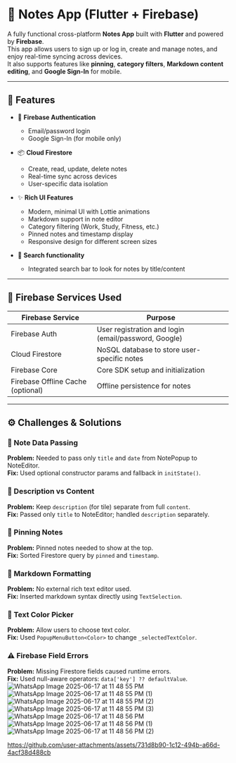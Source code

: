 # 📝 Notes App (Flutter + Firebase)

A fully functional cross-platform **Notes App** built with **Flutter** and powered by **Firebase**.  
This app allows users to sign up or log in, create and manage notes, and enjoy real-time syncing across devices.  
It also supports features like **pinning**, **category filters**, **Markdown content editing**, and **Google Sign-In** for mobile.

---

## 🚀 Features

- 🔐 **Firebase Authentication**
  - Email/password login
  - Google Sign-In (for mobile only)

- 📦 **Cloud Firestore**
  - Create, read, update, delete notes
  - Real-time sync across devices
  - User-specific data isolation

- ✨ **Rich UI Features**
  - Modern, minimal UI with Lottie animations
  - Markdown support in note editor
  - Category filtering (Work, Study, Fitness, etc.)
  - Pinned notes and timestamp display
  - Responsive design for different screen sizes

- 🔎 **Search functionality**
  - Integrated search bar to look for notes by title/content

---

## 🧠 Firebase Services Used

| Firebase Service     | Purpose                                                |
|----------------------|--------------------------------------------------------|
| Firebase Auth         | User registration and login (email/password, Google)  |
| Cloud Firestore       | NoSQL database to store user-specific notes           |
| Firebase Core         | Core SDK setup and initialization                     |
| Firebase Offline Cache (optional) | Offline persistence for notes           |

---
## ⚙️ Challenges & Solutions

### 🔄 Note Data Passing
**Problem:** Needed to pass only `title` and `date` from NotePopup to NoteEditor.  
**Fix:** Used optional constructor params and fallback in `initState()`.

### 📝 Description vs Content
**Problem:** Keep `description` (for tile) separate from full `content`.  
**Fix:** Passed only `title` to NoteEditor; handled `description` separately.

### 📌 Pinning Notes
**Problem:** Pinned notes needed to show at the top.  
**Fix:** Sorted Firestore query by `pinned` and `timestamp`.

### 🧰 Markdown Formatting
**Problem:** No external rich text editor used.  
**Fix:** Inserted markdown syntax directly using `TextSelection`.

### 🎨 Text Color Picker
**Problem:** Allow users to choose text color.  
**Fix:** Used `PopupMenuButton<Color>` to change `_selectedTextColor`.

### ⚠️ Firebase Field Errors
**Problem:** Missing Firestore fields caused runtime errors.  
**Fix:** Used null-aware operators: `data['key'] ?? defaultValue`.
![WhatsApp Image 2025-06-17 at 11 48 55 PM](https://github.com/user-attachments/assets/6859f81a-2667-4567-bbe3-b78b306fd49f)
![WhatsApp Image 2025-06-17 at 11 48 55 PM (1)](https://github.com/user-attachments/assets/b23e949f-4dde-438a-b9b8-6eef0d409427)
![WhatsApp Image 2025-06-17 at 11 48 55 PM (2)](https://github.com/user-attachments/assets/deb85160-467b-44ea-a549-a496d8184d38)
![WhatsApp Image 2025-06-17 at 11 48 55 PM (3)](https://github.com/user-attachments/assets/7f938515-cd84-40df-a0e9-765073f02479)
![WhatsApp Image 2025-06-17 at 11 48 56 PM](https://github.com/user-attachments/assets/95c1eb9b-d07d-4216-b985-cb3599ceccf6)
![WhatsApp Image 2025-06-17 at 11 48 56 PM (1)](https://github.com/user-attachments/assets/798721b4-6bed-4ab1-aa82-21e339e84026)
![WhatsApp Image 2025-06-17 at 11 48 56 PM (2)](https://github.com/user-attachments/assets/7fb257e5-a9e0-48e8-8ba2-d7b7ff543137)



https://github.com/user-attachments/assets/731d8b90-1c12-494b-a66d-4acf38d488cb


